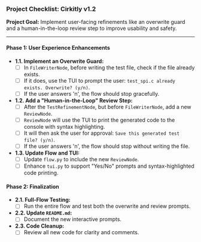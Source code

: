 ### Project Checklist: Cirkitly v1.2

**Project Goal:** Implement user-facing refinements like an overwrite guard and a human-in-the-loop review step to improve usability and safety.

---

#### Phase 1: User Experience Enhancements

*   **1.1. Implement an Overwrite Guard:**
    *   [ ] In `FileWriterNode`, before writing the test file, check if the file already exists.
    *   [ ] If it does, use the TUI to prompt the user: `test_spi.c already exists. Overwrite? (y/n)`.
    *   [ ] If the user answers 'n', the flow should stop gracefully.

*   **1.2. Add a "Human-in-the-Loop" Review Step:**
    *   [ ] After the `TestRefinementNode`, but before `FileWriterNode`, add a new `ReviewNode`.
    *   [ ] `ReviewNode` will use the TUI to print the generated code to the console with syntax highlighting.
    *   [ ] It will then ask the user for approval: `Save this generated test file? (y/n)`.
    *   [ ] If the user answers 'n', the flow should stop without writing the file.

*   **1.3. Update Flow and TUI:**
    *   [ ] Update `flow.py` to include the new `ReviewNode`.
    *   [ ] Enhance `tui.py` to support "Yes/No" prompts and syntax-highlighted code printing.

#### Phase 2: Finalization

*   **2.1. Full-Flow Testing:**
    *   [ ] Run the entire flow and test both the overwrite and review prompts.
*   **2.2. Update `README.md`:**
    *   [ ] Document the new interactive prompts.
*   **2.3. Code Cleanup:**
    *   [ ] Review all new code for clarity and comments.